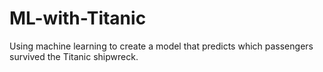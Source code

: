 # ML-with-Titanic
Using machine learning to create a model that predicts which passengers survived the Titanic shipwreck.
